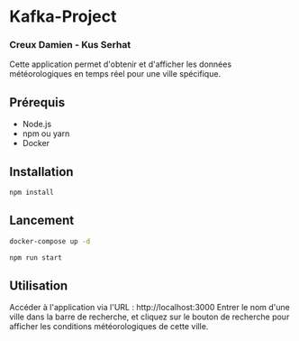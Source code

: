 # Kafka-Project

### Creux Damien - Kus Serhat

Cette application permet d'obtenir et d'afficher les données météorologiques en temps réel pour une ville spécifique.
## Prérequis

- Node.js
- npm ou yarn
- Docker

## Installation
```bash
npm install
```

## Lancement
```bash
docker-compose up -d
```
```bash
npm run start
```

## Utilisation
Accéder à l'application via l'URL : http://localhost:3000
Entrer le nom d'une ville dans la barre de recherche, et cliquez sur le bouton de recherche pour afficher les conditions météorologiques de cette ville.
